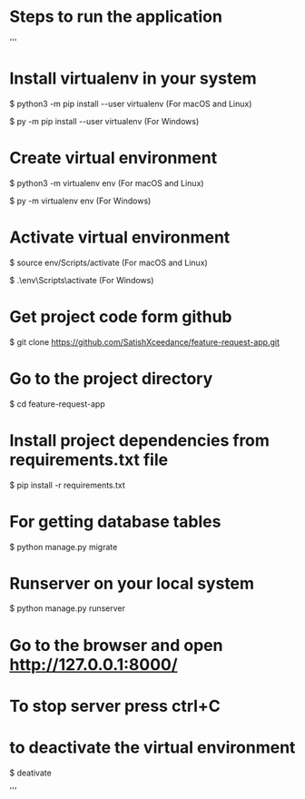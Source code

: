 # Steps to run the application
'''

# Install virtualenv in your system
$ python3 -m pip install --user virtualenv (For macOS and Linux)

$ py -m pip install --user virtualenv (For Windows)


# Create virtual environment
$ python3 -m virtualenv env (For macOS and Linux) 

$ py -m virtualenv env (For Windows)

# Activate virtual environment
$ source env/Scripts/activate (For macOS and Linux)

$ .\env\Scripts\activate (For Windows)

# Get project code form github
$ git clone https://github.com/SatishXceedance/feature-request-app.git

# Go to the project directory
$ cd feature-request-app

# Install project dependencies from requirements.txt file
$ pip install -r requirements.txt

# For getting database tables 
$ python manage.py migrate

# Runserver on your local system
$ python manage.py runserver

# Go to the browser and open http://127.0.0.1:8000/

# To stop server press ctrl+C

# to deactivate the virtual environment
$ deativate

'''
